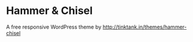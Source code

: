 Hammer & Chisel
=============

A free responsive WordPress theme by http://tinktank.in/themes/hammer-chisel
